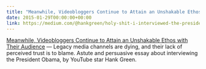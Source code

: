 ```yaml
---
title: "Meanwhile, Videobloggers Continue to Attain an Unshakable Ethos with Their Audience"
date: 2015-01-29T00:00:00+00:00
link: https://medium.com/@hankgreen/holy-shit-i-interviewed-the-president-fa3e8fb44d16
---
```

[Meanwhile, Videobloggers Continue to Attain an Unshakable Ethos with Their Audience](https://medium.com/@hankgreen/holy-shit-i-interviewed-the-president-fa3e8fb44d16) &mdash; 
Legacy media channels are dying, and their lack of perceived trust is to blame. Astute and persuasive essay about interviewing the President Obama, by YouTube star Hank Green.

